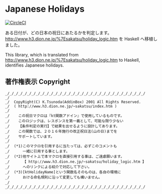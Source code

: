 # Japanese Holidays

[![CircleCI](https://circleci.com/gh/cohei/japanese-holidays.svg?style=svg)](https://circleci.com/gh/cohei/japanese-holidays)

ある日付が、どの日本の祝日にあたるかを判定します。 http://www.h3.dion.ne.jp/%7Esakatsu/holiday_logic.htm を Haskell へ移植しました。

This library, which is translated from http://www.h3.dion.ne.jp/%7Esakatsu/holiday_logic.htm to Haskell, identifies Japanese holidays.

## 著作権表示 Copyright


```
_/_/_/_/_/_/_/_/_/_/_/_/_/_/_/_/_/_/_/_/_/_/_/_/_/_/_/_/_/_/_/_/
_/
_/  CopyRight(C) K.Tsunoda(AddinBox) 2001 All Rights Reserved.
_/  ( http://www.h3.dion.ne.jp/~sakatsu/index.htm )
_/
_/    この祝日マクロは『kt関数アドイン』で使用しているものです。
_/    このロジックは、レスポンスを第一義として、可能な限り少ない
_/    【条件判定の実行】で結果を出せるように設計してあります。
_/    この関数では、２０１６年施行の改正祝日法(山の日)までを
_/    サポートしています。
_/
_/  (*1)このマクロを引用するに当たっては、必ずこのコメントも
_/      一緒に引用する事とします。
_/  (*2)他サイト上で本マクロを直接引用する事は、ご遠慮願います。
_/      【 http://www.h3.dion.ne.jp/~sakatsu/holiday_logic.htm 】
_/      へのリンクによる紹介で対応して下さい。
_/  (*3)[ktHolidayName]という関数名そのものは、各自の環境に
_/      おける命名規則に沿って変更しても構いません。
_/　
_/_/_/_/_/_/_/_/_/_/_/_/_/_/_/_/_/_/_/_/_/_/_/_/_/_/_/_/_/_/_/_/
```
